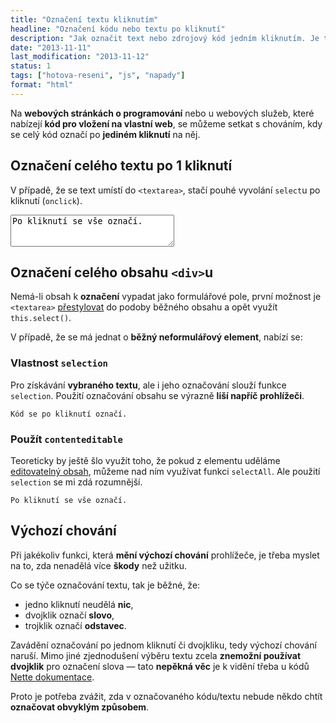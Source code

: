 ```yaml
---
title: "Označení textu kliknutím"
headline: "Označení kódu nebo textu po kliknutí"
description: "Jak označit text nebo zdrojový kód jedním kliknutím. Je to vůbec rozumné?"
date: "2013-11-11"
last_modification: "2013-11-12"
status: 1
tags: ["hotova-reseni", "js", "napady"]
format: "html"
---
```


<p>Na <b>webových stránkách o programování</b> nebo u webových služeb, které nabízejí <b>kód pro vložení na vlastní web</b>, se můžeme setkat s chováním, kdy se celý kód označí po <b>jediném kliknutí</b> na něj.</p>

<h2 id="textarea">Označení celého textu po 1 kliknutí</h2>
<p>V případě, že se text umístí do <code>&lt;textarea></code>, stačí pouhé vyvolání <code>select</code>u po kliknutí (<code>onclick</code>).</p>

<div class="live">
  <textarea onclick="this.select()" cols="30" rows="3">Po kliknutí se vše označí.</textarea>
</div>

<h2 id="kod">Označení celého obsahu <code>&lt;div></code>u</h2>
<p>Nemá-li obsah k <b>označení</b> vypadat jako formulářové pole, první možnost je <code>&lt;textarea></code> <a href="/vzhled-formularu#inputy">přestylovat</a> do podoby běžného obsahu a opět využít <code>this.select()</code>.</p>

<p>V případě, že se má jednat o <b>běžný neformulářový element</b>, nabízí se:</p>

<h3 id="selection">Vlastnost <code>selection</code></h3>
<p>Pro získávání <b>vybraného textu</b>, ale i jeho označování slouží funkce <code>selection</code>. Použití označování obsahu se výrazně <b>liší napříč prohlížeči</b>.</p>

<div class="live">
  <script>
    function oznacit(el) {
      /* Kód pro Internet Explorery */
      if (document.selection) {
        var range = document.body.createTextRange();
        range.moveToElementText(el);
        range.select();
      } 
      /* Kód pro ostatní prohlížeče */
      else if (window.getSelection) {
        var range = document.createRange();
        range.selectNode(el);
        window.getSelection().addRange(range);
      }
    }
  </script>
  <pre onclick="oznacit(this)"><code>Kód se po kliknutí označí.</code></pre>
</div>

<h3 id="contenteditable">Použít <code>contenteditable</code></h3>
<p>Teoreticky by ještě šlo využít toho, že pokud z elementu uděláme <a href="/uprava-stranky-designmode">editovatelný obsah</a>, můžeme nad ním využívat funkci <code>selectAll</code>. Ale použití <code>selection</code> se mi zdá rozumnější.</p>
<div class="live">
  <script>
    function oznacitEditable() {      
      document.execCommand('selectAll', false, null);
    }
  </script>
  <pre contenteditable="true" onclick="oznacitEditable(this)"><code>Po kliknutí se vše označí.</code></pre>
</div>

<h2 id="vychozi-chovani">Výchozí chování</h2>
<p>Při jakékoliv funkci, která <b>mění výchozí chování</b> prohlížeče, je třeba myslet na to, zda nenadělá více <b>škody</b> než užitku.</p>
<p>Co se týče označování textu, tak je běžné, že:</p>
<ul>
  <li>jedno kliknutí neudělá <b>nic</b>,</li>
  <li>dvojklik označí <b>slovo</b>,</li>
  <li>trojklik označí <b>odstavec</b>.</li>
</ul>

<p>Zavádění označování po jednom kliknutí či dvojkliku, tedy výchozí chování naruší. Mimo jiné zjednodušení výběru textu zcela <b>znemožní používat dvojklik</b> pro označení slova — tato <b>nepěkná věc</b> je k vidění třeba u kódů <a href="http://doc.nette.org/cs/installation">Nette dokumentace</a>.</p>
<p>Proto je potřeba zvážit, zda v označovaného kódu/textu nebude někdo chtít <b>označovat obvyklým způsobem</b>.</p>